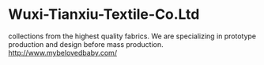 # Wuxi-Tianxiu-Textile-Co.Ltd
collections from the highest quality fabrics. We are specializing in prototype production and design before mass production.  http://www.mybelovedbaby.com/
